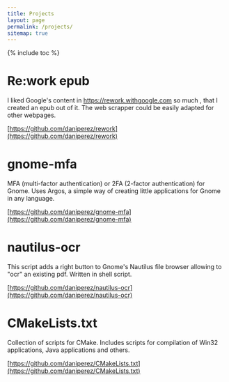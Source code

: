 ```yaml
---
title: Projects
layout: page 
permalink: /projects/
sitemap: true
---
```


{% include toc %}

# Re:work epub

I liked Google's content in https://rework.withgoogle.com so much , that I created an epub
out of it. The web scrapper could be easily adapted for other webpages.

[https://github.com/daniperez/rework](https://github.com/daniperez/rework)

# gnome-mfa

MFA (multi-factor authentication) or 2FA (2-factor authentication) for Gnome. Uses 
Argos, a simple way of creating little applications for Gnome in any language.

[https://github.com/daniperez/gnome-mfa](https://github.com/daniperez/gnome-mfa)

# nautilus-ocr

This script adds a right button to Gnome's Nautilus file browser allowing
to "ocr" an existing pdf. Written in shell script.

[https://github.com/daniperez/nautilus-ocr](https://github.com/daniperez/nautilus-ocr)


# CMakeLists.txt

Collection of scripts for CMake. Includes scripts for compilation of Win32
applications, Java applications and others.

[https://github.com/daniperez/CMakeLists.txt](https://github.com/daniperez/CMakeLists.txt)
